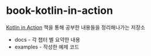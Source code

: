 # book-kotlin-in-action

[Kotlin in Action](https://www.kyobobook.co.kr/product/detailViewKor.laf?mallGb=KOR&ejkGb=KOR&barcode=9791161750712) 책을 통해 공부한 내용들을 정리해나가는 저장소

* docs - 각 챕터 별 요약한 내용
* examples - 작성한 예제 코드 
